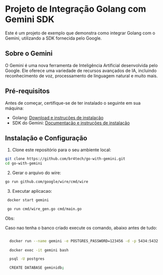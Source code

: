 # Projeto de Integração Golang com Gemini SDK

Este é um projeto de exemplo que demonstra como integrar Golang com o Gemini, utilizando a SDK fornecida pelo Google.

## Sobre o Gemini

O Gemini é uma nova ferramenta de Inteligência Artificial desenvolvida pelo Google. Ele oferece uma variedade de recursos avançados de IA, incluindo reconhecimento de voz, processamento de linguagem natural e muito mais.

## Pré-requisitos

Antes de começar, certifique-se de ter instalado o seguinte em sua máquina:

- Golang: [Download e instruções de instalação](https://golang.org/dl/)
- SDK do Gemini: [Documentação e instruções de instalação](https://gemini.google.com/sdk)

## Instalação e Configuração

1. Clone este repositório para o seu ambiente local:

```bash
git clone https://github.com/br4tech/go-with-gemini.git
cd go-with-gemini

```


2. Gerar o arquivo do wire:

```bash
go run github.com/google/wire/cmd/wire

```

3. Executar aplicacao:
 
```bash
 docker start gemini

 go run cmd/wire_gen.go cmd/main.go

```

Obs: 

Caso nao tenha o banco criado execute os comando, abaixo antes de tudo:

```bash

  docker run --name gemini -e POSTGRES_PASSWORD=123456 -d -p 5434:5432 postgres
  
  docker exec -it gemini bash

  psql -U postgres

  CREATE DATABASE geminidb;